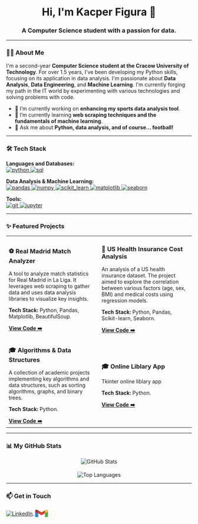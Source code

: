 <h1 align="center">Hi, I'm Kacper Figura 👋</h1>
<h3 align="center">A Computer Science student with a passion for data.</h3>

---

### 👨‍💻 About Me

I'm a second-year **Computer Science student at the Cracow University of Technology**. For over 1.5 years, I've been developing my Python skills, focusing on its application in data analysis. I'm passionate about **Data Analysis**, **Data Engineering**, and **Machine Learning**. I'm currently forging my path in the IT world by experimenting with various technologies and solving problems with code.

*   🔭 I’m currently working on **enhancing my sports data analysis tool**.
*   🌱 I’m currently learning **web scraping techniques and the fundamentals of machine learning**.
*   💬 Ask me about **Python, data analysis, and of course... football!**

---

### 🛠️ Tech Stack

<p align="left">
  <strong>Languages and Databases:</strong><br>
  <a href="https://www.python.org" target="_blank"> <img src="https://img.shields.io/badge/python-3670A0?style=for-the-badge&logo=python&logoColor=ffdd54" alt="python"/> </a>
  <a href="https://www.mysql.com/" target="_blank"> <img src="https://img.shields.io/badge/SQL-005C84?style=for-the-badge&logo=mysql&logoColor=white" alt="sql"/> </a>
</p>

<p align="left">
  <strong>Data Analysis & Machine Learning:</strong><br>
  <a href="https://pandas.pydata.org/" target="_blank"> <img src="https://img.shields.io/badge/Pandas-150458?style=for-the-badge&logo=pandas&logoColor=white" alt="pandas"/> </a>
  <a href="https://numpy.org/" target="_blank"> <img src="https://img.shields.io/badge/Numpy-013243?style=for-the-badge&logo=numpy&logoColor=white" alt="numpy"/> </a>
  <a href="https://scikit-learn.org/" target="_blank"> <img src="https://img.shields.io/badge/scikit--learn-%23F7931E.svg?style=for-the-badge&logo=scikit-learn&logoColor=white" alt="scikit_learn"/> </a>
  <a href="https://matplotlib.org/" target="_blank"> <img src="https://img.shields.io/badge/Matplotlib-11557c?style=for-the-badge&logo=matplotlib&logoColor=white" alt="matplotlib"/> </a>
  <a href="https://seaborn.pydata.org/" target="_blank"> <img src="https://img.shields.io/badge/Seaborn-88d4df?style=for-the-badge&logo=seaborn&logoColor=000" alt="seaborn"/> </a>
</p>

<p align="left">
  <strong>Tools:</strong><br>
  <a href="https://git-scm.com/" target="_blank"> <img src="https://img.shields.io/badge/git-%23F05033.svg?style=for-the-badge&logo=git&logoColor=white" alt="git"/> </a>
  <a href="https://jupyter.org/" target="_blank"> <img src="https://img.shields.io/badge/Jupyter-F37626.svg?style=for-the-badge&logo=Jupyter&logoColor=white" alt="jupyter"/> </a>
</p>

---

### ✨ Featured Projects

<table>
<tr>
<td width="50%">
  <h3>⚽ Real Madrid Match Analyzer</h3>
  <p>A tool to analyze match statistics for Real Madrid in La Liga. It leverages web scraping to gather data and uses data analysis libraries to visualize key insights.</p>
  <p><strong>Tech Stack:</strong> Python, Pandas, Matplotlib, BeautifulSoup.</p>
  <a href="https://github.com/Kazurek11/Real-Madrid-Match-Analyzer"><strong>View Code ➡️</strong></a>
</td>
<td width="50%">
  <h3>🏥 US Health Insurance Cost Analysis</h3>
  <p>An analysis of a US health insurance dataset. The project aimed to explore the correlation between various factors (age, sex, BMI) and medical costs using regression models.</p>
  <p><strong>Tech Stack:</strong> Python, Pandas, Scikit-learn, Seaborn.</p>
  <a href="https://github.com/Kazurek11/ACME-Insurance-Analysis"><strong>View Code ➡️</strong></a>
</td>
</tr>
<tr>
<td width="50%">
  <h3>🎓 Algorithms & Data Structures</h3>
  <p>A collection of academic projects implementing key algorithms and data structures, such as sorting algorithms, graphs, and binary trees.</p>
  <p><strong>Tech Stack:</strong> Python.</p>
  <a href="[LINK_TO_YOUR_PROJECT_REPO]"><strong>View Code ➡️</strong></a>
</td>
<td width="50%">
  <h3>🎓 Online Liblary App </h3>
  <p>Tkinter online liblary app </p>
  <p><strong>Tech Stack:</strong> Python.</p>
  <a href="[LINK_TO_YOUR_PROJECT_REPO]"><strong>View Code ➡️</strong></a>
</td>
</tr>
</table>

---

### 📊 My GitHub Stats

<p align="center">
  <img align="center" src="https://github-readme-stats.vercel.app/api?username=[YOUR_GITHUB_USERNAME]&show_icons=true&theme=tokyonight" alt="GitHub Stats" />
  <br><br>
  <img align="center" src="https://github-readme-stats.vercel.app/api/top-langs?username=[YOUR_GITHUB_USERNAME]&layout=compact&theme=tokyonight" alt="Top Languages" />
</p>

---

### 📫 Get in Touch

<p align="left">
  <a href="https://www.linkedin.com/in/kacper-figura-814393360/ target="blank">
    <img align="center" src="https://raw.githubusercontent.com/rahuldkjain/github-profile-readme-generator/master/src/images/icons/Social/linked-in-alt.svg" alt="LinkedIn" height="30" width="40" />
  </a>
  <a href="mailto:figurakacper9@gmial.com target="blank">
    <img align="center" src="https://raw.githubusercontent.com/rahuldkjain/github-profile-readme-generator/master/src/images/icons/Social/gmail.svg" alt="Email" height="30" width="40" />
  </a>
</p>
